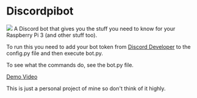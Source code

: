 # Discordpibot

[![](https://img.shields.io/apm/l/:packageName.svg)](https://github.com/yamozha/discordpibot)
A Discord bot that gives you the stuff you need to know for your Raspberry Pi 3 (and other stuff too).

To run this you need to add your bot token from [Discord Developer](https://discordapp.com/developers/) to the config.py file and then execute bot.py.

To see what the commands do, see the bot.py file.

[Demo Video](https://www.youtube.com/watch?v=v4BB0B7mRx0&t=1s)

This is just a personal project of mine so don't think of it highly.
